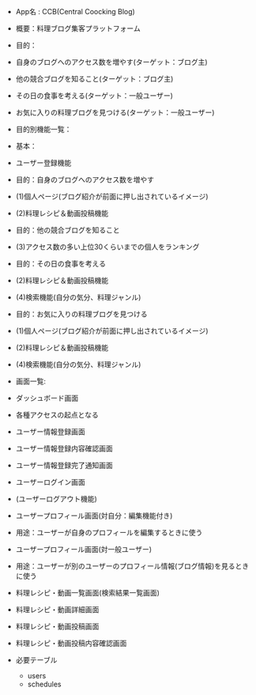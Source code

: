 
- App名 : CCB(Central Coocking Blog)
- 概要：料理ブログ集客プラットフォーム
- 目的：
 - 自身のブログへのアクセス数を増やす(ターゲット：ブログ主)
 - 他の競合ブログを知ること(ターゲット：ブログ主)
 - その日の食事を考える(ターゲット：一般ユーザー)
 - お気に入りの料理ブログを見つける(ターゲット：一般ユーザー)

- 目的別機能一覧：
 - 基本：
  - ユーザー登録機能

 - 目的：自身のブログへのアクセス数を増やす
  - (1)個人ページ(ブログ紹介が前面に押し出されているイメージ)
  - (2)料理レシピ＆動画投稿機能

 - 目的：他の競合ブログを知ること
  - (3)アクセス数の多い上位30くらいまでの個人をランキング

 - 目的：その日の食事を考える
  - (2)料理レシピ＆動画投稿機能
  - (4)検索機能(自分の気分、料理ジャンル)

 - 目的：お気に入りの料理ブログを見つける
  - (1)個人ページ(ブログ紹介が前面に押し出されているイメージ)
  - (2)料理レシピ＆動画投稿機能
  - (4)検索機能(自分の気分、料理ジャンル)



- 画面一覧:
 - ダッシュボード画面
  - 各種アクセスの起点となる

 - ユーザー情報登録画面
 - ユーザー情報登録内容確認画面
 - ユーザー情報登録完了通知画面
 - ユーザーログイン画面
 - (ユーザーログアウト機能)

 - ユーザープロフィール画面(対自分：編集機能付き)
  - 用途：ユーザーが自身のプロフィールを編集するときに使う
 - ユーザープロフィール画面(対一般ユーザー)
  - 用途：ユーザーが別のユーザーのプロフィール情報(ブログ情報)を見るときに使う

- 料理レシピ・動画一覧画面(検索結果一覧画面)
- 料理レシピ・動画詳細画面
- 料理レシピ・動画投稿画面
- 料理レシピ・動画投稿内容確認画面




- 必要テーブル
  - users
  - schedules


